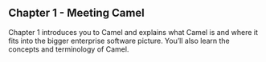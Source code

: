 Chapter 1 - Meeting Camel
----------------------------------

Chapter 1 introduces you to Camel and explains what Camel is and where it fits into the bigger enterprise software picture. You’ll also learn the concepts and terminology of Camel.



